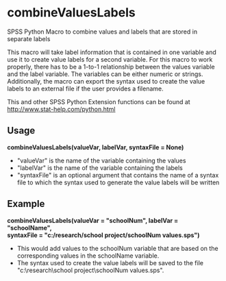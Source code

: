 # combineValuesLabels

SPSS Python Macro to combine values and labels that are stored in separate labels

This macro will take label information that is contained in one variable and use it to create value labels for a second variable. For this macro to work properly, there has to be a 1-to-1 relationship between the values variable and the label variable. The variables can be either numeric or strings. Additionally, the macro can export the syntax used to create the value labels to an external file if the user provides a filename.

This and other SPSS Python Extension functions can be found at http://www.stat-help.com/python.html

## Usage
**combineValuesLabels(valueVar, labelVar, syntaxFile = None)** 
* "valueVar" is the name of the variable containing the values
* "labelVar" is the name of the variable containing the labels
* "syntaxFile" is an optional argument that contains the name of a syntax file to which the syntax used to generate the value labels will be written

## Example
**combineValuesLabels(valueVar = "schoolNum", labelVar = "schoolName",  
    syntaxFile = "c:/research/school project/schoolNum values.sps")** 
* This would add values to the schoolNum variable that are based on the corresponding values in the schoolName variable. 
* The syntax used to create the value labels will be saved to the file "c:\research\school project\schoolNum values.sps".
